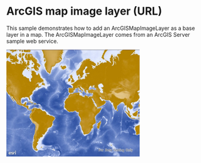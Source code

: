 # ArcGIS map image layer (URL)

This sample demonstrates how to add an ArcGISMapImageLayer as a base layer in a map. The ArcGISMapImageLayer comes from an ArcGIS Server sample web service.

<img src="ArcGISMapImageLayerUrl.jpg" width="350"/>



